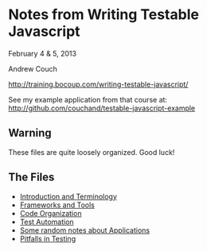 Notes from Writing Testable Javascript
======================================

February 4 &amp; 5, 2013

Andrew Couch

<http://training.bocoup.com/writing-testable-javascript/>

See my example application from that course at:
<http://github.com/couchand/testable-javascript-example>

Warning
-------

These files are quite loosely organized.  Good luck!

The Files
---------

 * [Introduction and Terminology](http://github.com/couchand/testable-javascript-notes/blob/master/intro.md)
 * [Frameworks and Tools](http://github.com/couchand/testable-javascript-notes/blob/master/frameworks.md)
 * [Code Organization](http://github.com/couchand/testable-javascript-notes/blob/master/org.md)
 * [Test Automation](http://github.com/couchand/testable-javascript-notes/blob/master/automation.md)
 * [Some random notes about Applications](http://github.com/couchand/testable-javascript-notes/blob/master/app.md)
 * [Pitfalls in Testing](http://github.com/couchand/testable-javascript-notes/blob/master/pitfalls.md)

